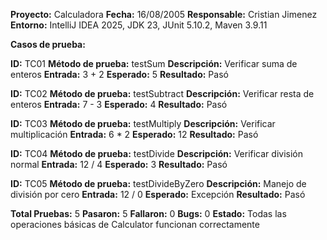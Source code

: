 **Proyecto:** Calculadora
**Fecha:** 16/08/2005
**Responsable:** Cristian Jimenez
**Entorno:** IntelliJ IDEA 2025, JDK 23, JUnit 5.10.2, Maven 3.9.11

**Casos de prueba:**

**ID:** TC01
**Método de prueba:** testSum
**Descripción:** Verificar suma de enteros
**Entrada:** 3 + 2
**Esperado:** 5
**Resultado:** Pasó

**ID:** TC02
**Método de prueba:** testSubtract
**Descripción:** Verificar resta de enteros
**Entrada:** 7 - 3
**Esperado:** 4
**Resultado:** Pasó

**ID:** TC03
**Método de prueba:** testMultiply
**Descripción:** Verificar multiplicación
**Entrada:**  6 * 2
**Esperado:** 12
**Resultado:** Pasó

**ID:** TC04
**Método de prueba:** testDivide
**Descripción:** Verificar división normal
**Entrada:** 12 / 4
**Esperado:** 3
**Resultado:** Pasó

**ID:** TC05
**Método de prueba:** testDivideByZero
**Descripción:** Manejo de división por cero
**Entrada:** 12 / 0
**Esperado:** Excepción
**Resultado:** Pasó

**Total Pruebas:** 5
**Pasaron:** 5
**Fallaron:** 0
**Bugs:** 0
**Estado:** Todas las operaciones básicas de Calculator funcionan correctamente
